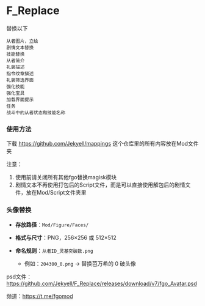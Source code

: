 # F_Replace
替换以下
```
从者图片，立绘
剧情文本替换
技能替换
从者简介
礼装描述
指令纹章描述
礼装筛选界面
强化技能
强化宝具
加载界面提示
任务
战斗中的从者状态和技能名称
```

### 使用方法
下载 https://github.com/Jekyell/mappings 这个仓库里的所有内容放在Mod文件夹

注意：
1. 使用前请关闭所有其他fgo替换magisk模块
2. 剧情文本不再使用打包后的Script文件，而是可以直接使用解包后的剧情文件，放在Mod/Script文件夹里


### 头像替换

* **存放路径**：`Mod/Figure/Faces/`
* **格式与尺寸**：PNG，256×256 或 512×512
* **命名规则**：`从者ID_灵基突破数.png`

  * 例如：`204300_0.png` → 替换芭万希的 0 破头像

psd文件：https://github.com/Jekyell/F_Replace/releases/download/v7/fgo_Avatar.psd

频道：https://t.me/fgomod
